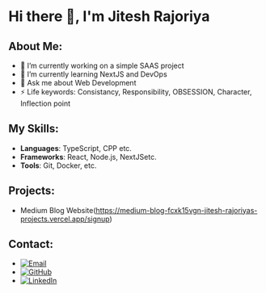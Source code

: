 # Hi there 👋, I'm Jitesh Rajoriya

## About Me:
- 🔭 I’m currently working on a simple SAAS project
- 🌱 I’m currently learning NextJS and DevOps
- 💬 Ask me about Web Development
- ⚡ Life keywords: Consistancy, Responsibility, OBSESSION, Character, Inflection point

## My Skills:
- **Languages**: TypeScript, CPP etc.
- **Frameworks**: React, Node.js, NextJSetc.
- **Tools**: Git, Docker, etc.

## Projects:
- Medium Blog Website(https://medium-blog-fcxk15vgn-jitesh-rajoriyas-projects.vercel.app/signup)

## Contact:
- [![Email](https://img.shields.io/badge/Email-ijiteshrajoriya@gmail.com-blue)](mailto:ijiteshrajoriya@gmail.com)
- [![GitHub](https://img.shields.io/badge/GitHub-jiteshrajoriyaa-blue)](https://github.com/jiteshrajoriyaa)
- [![LinkedIn](https://img.shields.io/badge/LinkedIn-jiteshrajoriya-blue)](https://linkedin.com/in/jitesh-rajoriya)
